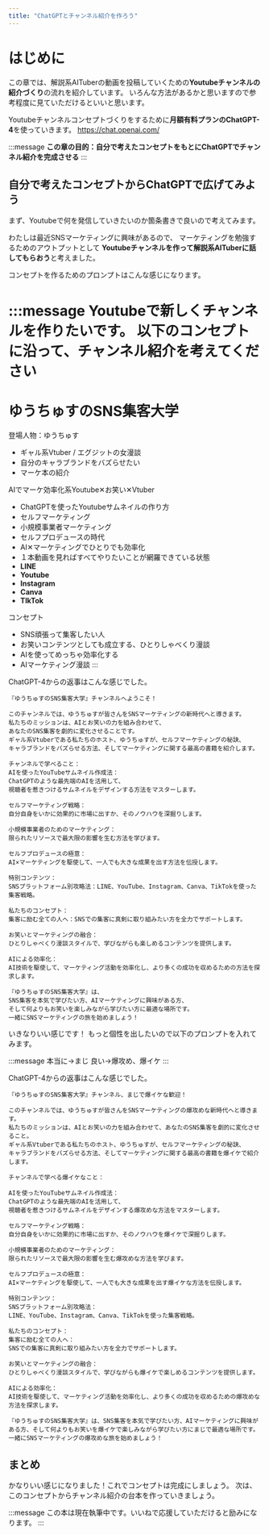 ```yaml
---
title: "ChatGPTとチャンネル紹介を作ろう"
---
```

# はじめに
この章では、解説系AITuberの動画を投稿していくための**Youtubeチャンネルの紹介づくり**の流れを紹介しています。
いろんな方法があるかと思いますので参考程度に見ていただけるといいと思います。

Youtubeチャンネルコンセプトづくりをするために**月額有料プランのChatGPT-4**を使っていきます。
https://chat.openai.com/

:::message
**この章の目的：自分で考えたコンセプトをもとにChatGPTでチャンネル紹介を完成させる**
:::

## 自分で考えたコンセプトからChatGPTで広げてみよう
まず、Youtubeで何を発信していきたいのか箇条書きで良いので考えてみます。

わたしは最近SNSマーケティングに興味があるので、
マーケティングを勉強するためのアウトプットとして
**Youtubeチャンネルを作って解説系AITuberに話してもらおう**と考えました。

コンセプトを作るためのプロンプトはこんな感じになります。

:::message
Youtubeで新しくチャンネルを作りたいです。
以下のコンセプトに沿って、チャンネル紹介を考えてください
==
# ゆうちゅすのSNS集客大学

登場人物：ゆうちゅす

- ギャル系Vtuber / エグジットの女漫談
- 自分のキャラブランドをバズらせたい
- マーケ本の紹介

AIでマーケ効率化系Youtube✕お笑い✕Vtuber

- ChatGPTを使ったYoutubeサムネイルの作り方
- セルフマーケティング
- 小規模事業者マーケティング
- セルフプロデュースの時代
- AI✕マーケティングでひとりでも効率化
- １本動画を見ればすべてやりたいことが網羅できている状態
- **LINE**
- **Youtube**
- **Instagram**
- **Canva**
- **TIkTok**

コンセプト

- SNS頑張って集客したい人
- お笑いコンテンツとしても成立する、ひとりしゃべくり漫談
- AIを使ってめっちゃ効率化する
- AIマーケティング漫談
:::

ChatGPT-4からの返事はこんな感じでした。

```
『ゆうちゅすのSNS集客大学』チャンネルへようこそ！

このチャンネルでは、ゆうちゅすが皆さんをSNSマーケティングの新時代へと導きます。
私たちのミッションは、AIとお笑いの力を組み合わせて、
あなたのSNS集客を劇的に変化させることです。
ギャル系Vtuberである私たちのホスト、ゆうちゅすが、セルフマーケティングの秘訣、
キャラブランドをバズらせる方法、そしてマーケティングに関する最高の書籍を紹介します。

チャンネルで学べること：
AIを使ったYouTubeサムネイル作成法：
ChatGPTのような最先端のAIを活用して、
視聴者を惹きつけるサムネイルをデザインする方法をマスターします。

セルフマーケティング戦略：
自分自身をいかに効果的に市場に出すか、そのノウハウを深掘りします。

小規模事業者のためのマーケティング：
限られたリソースで最大限の影響を生む方法を学びます。

セルフプロデュースの極意：
AI×マーケティングを駆使して、一人でも大きな成果を出す方法を伝授します。

特別コンテンツ：
SNSプラットフォーム別攻略法：LINE、YouTube、Instagram、Canva、TikTokを使った集客戦略。

私たちのコンセプト：
集客に励む全ての人へ：SNSでの集客に真剣に取り組みたい方を全力でサポートします。

お笑いとマーケティングの融合：
ひとりしゃべくり漫談スタイルで、学びながらも楽しめるコンテンツを提供します。

AIによる効率化：
AI技術を駆使して、マーケティング活動を効率化し、より多くの成功を収めるための方法を探求します。

『ゆうちゅすのSNS集客大学』は、
SNS集客を本気で学びたい方、AIマーケティングに興味がある方、
そして何よりもお笑いを楽しみながら学びたい方に最適な場所です。
一緒にSNSマーケティングの旅を始めましょう！
```

いきなりいい感じです！
もっと個性を出したいので以下のプロンプトを入れてみます。

:::message
本当に→まじ
良い→爆攻め、爆イケ
:::

ChatGPT-4からの返事はこんな感じでした。

```
『ゆうちゅすのSNS集客大学』チャンネル、まじで爆イケな歓迎！

このチャンネルでは、ゆうちゅすが皆さんをSNSマーケティングの爆攻めな新時代へと導きます。
私たちのミッションは、AIとお笑いの力を組み合わせて、あなたのSNS集客を劇的に変化させること。
ギャル系Vtuberである私たちのホスト、ゆうちゅすが、セルフマーケティングの秘訣、
キャラブランドをバズらせる方法、そしてマーケティングに関する最高の書籍を爆イケで紹介します。

チャンネルで学べる爆イケなこと：

AIを使ったYouTubeサムネイル作成法：
ChatGPTのような最先端のAIを活用して、
視聴者を惹きつけるサムネイルをデザインする爆攻めな方法をマスターします。

セルフマーケティング戦略：
自分自身をいかに効果的に市場に出すか、そのノウハウを爆イケで深掘りします。

小規模事業者のためのマーケティング：
限られたリソースで最大限の影響を生む爆攻めな方法を学びます。

セルフプロデュースの極意：
AI×マーケティングを駆使して、一人でも大きな成果を出す爆イケな方法を伝授します。

特別コンテンツ：
SNSプラットフォーム別攻略法：
LINE、YouTube、Instagram、Canva、TikTokを使った集客戦略。

私たちのコンセプト：
集客に励む全ての人へ：
SNSでの集客に真剣に取り組みたい方を全力でサポートします。

お笑いとマーケティングの融合：
ひとりしゃべくり漫談スタイルで、学びながらも爆イケで楽しめるコンテンツを提供します。

AIによる効率化：
AI技術を駆使して、マーケティング活動を効率化し、より多くの成功を収めるための爆攻めな方法を探求します。

『ゆうちゅすのSNS集客大学』は、SNS集客を本気で学びたい方、AIマーケティングに興味がある方、そして何よりもお笑いを爆イケで楽しみながら学びたい方にまじで最適な場所です。
一緒にSNSマーケティングの爆攻めな旅を始めましょう！
```
## まとめ
かなりいい感じになりました！これでコンセプトは完成にしましょう。
次は、このコンセプトからチャンネル紹介の台本を作っていきましょう。

:::message
この本は現在執筆中です。いいねで応援していただけると励みになります。
:::